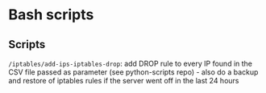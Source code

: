 # Bash scripts

## Scripts

`/iptables/add-ips-iptables-drop`: add DROP rule to every IP found in the CSV file passed as parameter (see python-scripts repo) - also do a backup and restore of iptables rules if the server went off in the last 24 hours